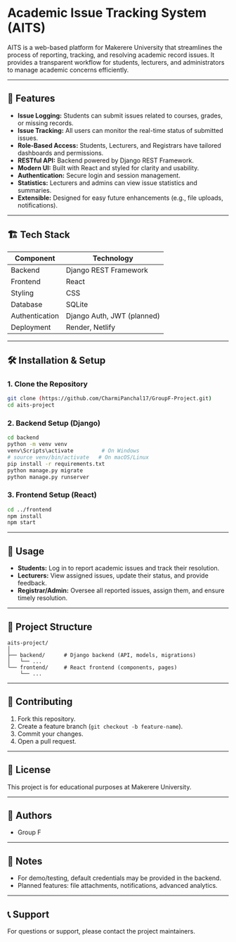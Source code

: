 # Academic Issue Tracking System (AITS)

AITS is a web-based platform for Makerere University that streamlines the process of reporting, tracking, and resolving academic record issues. It provides a transparent workflow for students, lecturers, and administrators to manage academic concerns efficiently.

---

## 🚀 Features

- **Issue Logging:** Students can submit issues related to courses, grades, or missing records.
- **Issue Tracking:** All users can monitor the real-time status of submitted issues.
- **Role-Based Access:** Students, Lecturers, and Registrars have tailored dashboards and permissions.
- **RESTful API:** Backend powered by Django REST Framework.
- **Modern UI:** Built with React and styled for clarity and usability.
- **Authentication:** Secure login and session management.
- **Statistics:** Lecturers and admins can view issue statistics and summaries.
- **Extensible:** Designed for easy future enhancements (e.g., file uploads, notifications).

---

## 🏗️ Tech Stack

| Component      | Technology                |
| -------------- | ------------------------ |
| Backend        | Django REST Framework    |
| Frontend       | React                    |
| Styling        | CSS|
| Database       | SQLite                   |
| Authentication | Django Auth, JWT (planned)|
| Deployment     | Render, Netlify    |

---

## 🛠️ Installation & Setup

### 1. Clone the Repository

```sh
git clone (https://github.com/CharmiPanchal17/GroupF-Project.git)
cd aits-project
```

### 2. Backend Setup (Django)

```sh
cd backend
python -m venv venv
venv\Scripts\activate         # On Windows
# source venv/bin/activate   # On macOS/Linux
pip install -r requirements.txt
python manage.py migrate
python manage.py runserver
```

### 3. Frontend Setup (React)

```sh
cd ../frontend
npm install
npm start
```

---

## 🎯 Usage

- **Students:** Log in to report academic issues and track their resolution.
- **Lecturers:** View assigned issues, update their status, and provide feedback.
- **Registrar/Admin:** Oversee all reported issues, assign them, and ensure timely resolution.

---

## 📁 Project Structure

```
aits-project/
│
├── backend/      # Django backend (API, models, migrations)
│   └── ...
└── frontend/     # React frontend (components, pages)
    └── ...
```

---

## 🤝 Contributing

1. Fork this repository.
2. Create a feature branch (`git checkout -b feature-name`).
3. Commit your changes.
4. Open a pull request.

---

## 📜 License

This project is for educational purposes at Makerere University.

---

## 👥 Authors

- Group F

---

## 📌 Notes

- For demo/testing, default credentials may be provided in the backend.
- Planned features: file attachments, notifications, advanced analytics.

---

## 📞 Support

For questions or support, please contact the project maintainers.
